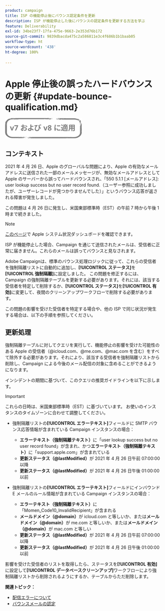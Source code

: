 ```yaml
---
product: campaign
title: ISP の機能停止後にバウンス認定条件を更新
description: ISP が機能停止した後にバウンスの認定条件を更新する方法を学ぶ
feature: Deliverability
exl-id: 34be23f7-17fa-475e-9663-2e353d76b172
source-git-commit: 9839dbacda475c2a586811e3c4f686b1b1baab05
workflow-type: ht
source-wordcount: '438'
ht-degree: 100%

---
```


# Apple 停止後の誤ったハードバウンスの更新 {#update-bounce-qualification.md}

![](../../assets/common.svg)

## コンテキスト

2021 年 4 月 26 日、Apple のグローバルな問題により、Apple の有効なメールアドレスに送信された一部のメールメッセージが、無効なメールアドレスとして Apple のサーバーから誤ってハードバウンスされ、「550 5.1.1 [メールアドレス]: user lookup success but no user record found.（ユーザー参照に成功しましたが、ユーザーレコードが見つかりませんでした）」というバウンス応答が返される障害が発生しました。

この問題は 4 月 26 日に発生し、米国東部標準時（EST）の午前 7 時から午後 1 時まで続きました。

>[!NOTE]
>
>[このページ](https://www.apple.com/jp/support/systemstatus/)で Apple システム状況ダッシュボードを確認できます。

ISP が機能停止した場合、Campaign を通じて送信されたメールは、受信者に正常に届きません。これらのメールは誤ってバウンスと見なされます。

Adobe Campaignは、標準のバウンス処理ロジックに従って、これらの受信者を強制隔離リストに自動的に追加し、**[!UICONTROL ステータス]**&#x200B;を&#x200B;**[!UICONTROL 強制隔離]**&#x200B;に設定しました。 この問題を修正するには、Campaign の強制隔離テーブルを更新する必要があります。それには、該当する受信者を特定して削除するか、**[!UICONTROL ステータス]**&#x200B;を&#x200B;**[!UICONTROL 有効]**&#x200B;に変更して、夜間のクリーンアップワークフローで削除する必要があります。

この問題の影響を受けた受信者を特定する場合や、他の ISP で同じ状況が発生する場合は、以下の手順を参照してください。

## 更新処理

強制隔離テーブルに対してクエリを実行して、機能停止の影響を受けた可能性のある Apple の受信者（@icloud.com、@me.com、@mac.com を含む）をすべて除外する必要があります。それにより、該当する受信者を強制隔離リストから削除し、Campaign による今後のメール配信の対象に含めることができるようになります。

インシデントの期間に基づいて、このクエリの推奨ガイドラインを以下に示します。

>[!IMPORTANT]
>
>これらの日時は、米国東部標準時（EST）に基づいています。 お使いのインスタンスのタイムゾーンに合わせて調整してください。

* 強制隔離リストの&#x200B;**[!UICONTROL エラーテキスト]**&#x200B;フィールドに SMTP バウンス応答情報が含まれている Campaign インスタンスの場合：

   * **エラーテキスト（強制隔離テキスト）**&#x200B;に「user lookup success but no user record found」が含まれ、かつ&#x200B;**エラーテキスト（強制隔離テキスト）**&#x200B;に「support.apple.com」が含まれている
   * **更新ステータス（@lastModified）**&#x200B;が 2021 年 4 月 26 日午前 07:00:00 以降
   * **更新ステータス（@lastModified）**&#x200B;が 2021 年 4 月 26 日午後 01:00:00 以前

* 強制隔離リストの&#x200B;**[!UICONTROL エラーテキスト]**&#x200B;フィールドにインバウンド E メールのルール情報が含まれている Campaign インスタンスの場合：

   * **エラーテキスト（強制隔離テキスト）**&#x200B;に「Momen_Code10_InvalidRecipient」が含まれる
   * **メールドメイン（@domain）**&#x200B;が icloud.com と等しいか、または&#x200B;**メールドメイン（@domain）**&#x200B;が me.com と等しいか、または&#x200B;**メールドメイン（@domain）**&#x200B;が mac.com と等しい
   * **更新ステータス（@lastModified）**&#x200B;が 2021 年 4 月 26 日午前 07:00:00 以降
   * **更新ステータス（@lastModified）**&#x200B;が 2021 年 4 月 26 日午後 01:00:00 以前

影響を受けた受信者のリストを取得したら、ステータスを&#x200B;**[!UICONTROL 有効]**&#x200B;に設定して&#x200B;**[!UICONTROL データベースクリーンアップ]**&#x200B;ワークフローにより強制隔離リストから削除されるようにするか、テーブルからただ削除します。

**関連トピック：**
* [配信エラーについて](understanding-delivery-failures.md)
* [バウンスメールの認定](understanding-delivery-failures.md#bounce-mail-qualification)
